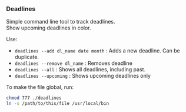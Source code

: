 ### Deadlines
Simple command line tool to track deadlines.  
Show upcoming deadlines in color.

Use:
* `deadlines --add dl_name date month` : Adds a new deadline. Can be duplicate.
* `deadlines --remove dl_name` : Removes deadline
* `deadlines --all` : Shows all deadlines, including past.
* `deadlines --upcoming` : Shows upcoming deadlines only

To make the file global, run:
```bash
chmod 777 ./deadlines
ln -s /path/to/this/file /usr/local/bin
```
